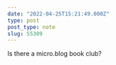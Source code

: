 ```yaml
---
date: "2022-04-25T15:21:49.000Z"
type: post 
post_type: note
slug: 55309
---
```

Is there a micro.blog book club?
